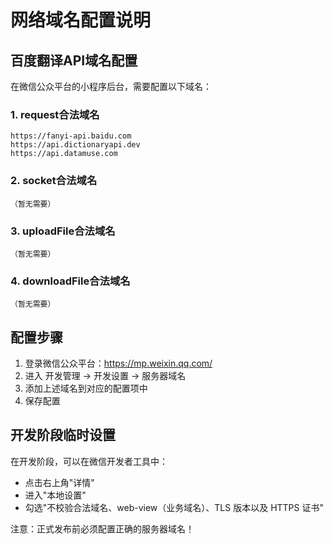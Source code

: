 # 网络域名配置说明

## 百度翻译API域名配置

在微信公众平台的小程序后台，需要配置以下域名：

### 1. request合法域名
```
https://fanyi-api.baidu.com
https://api.dictionaryapi.dev
https://api.datamuse.com
```

### 2. socket合法域名
```
（暂无需要）
```

### 3. uploadFile合法域名
```
（暂无需要）
```

### 4. downloadFile合法域名
```
（暂无需要）
```

## 配置步骤

1. 登录微信公众平台：https://mp.weixin.qq.com/
2. 进入 开发管理 → 开发设置 → 服务器域名
3. 添加上述域名到对应的配置项中
4. 保存配置

## 开发阶段临时设置

在开发阶段，可以在微信开发者工具中：
- 点击右上角"详情"
- 进入"本地设置"
- 勾选"不校验合法域名、web-view（业务域名）、TLS 版本以及 HTTPS 证书"

注意：正式发布前必须配置正确的服务器域名！ 